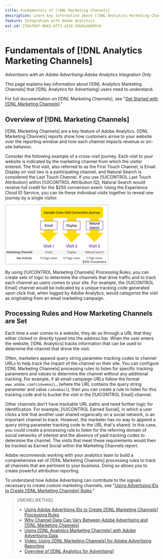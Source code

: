 ```yaml
---
title: Fundamentals of [!DNL Marketing Channels]
description: Learn key information about [!DNL Analytics Marketing Channels] that [!DNL Analytics for Advertising] users should understand.
feature: Integration with Adobe Analytics
exl-id: 27b6fb07-0b63-4ff1-a316-20b9a2b60fe9
---
```

# Fundamentals of [!DNL Analytics Marketing Channels]

*Advertisers with an Adobe Advertising-Adobe Analytics Integration Only*

This page explains key information about [!DNL Analytics Marketing Channels] that [!DNL Analytics for Advertising] users need to understand.

For full documentation on [!DNL Marketing Channels], see "[Get Started with [!DNL Marketing Channels]](https://experienceleague.adobe.com/docs/analytics/components/marketing-channels/c-getting-started-mchannel.html)."

## Overview of [!DNL Marketing Channels]

[!DNL Marketing Channels] are a key feature of Adobe Analytics. [!DNL Marketing Channels] reports show how customers arrive to your website over the reporting window and how each channel impacts revenue or on-site behavior.

Consider the following example of a cross-visit journey. Each visit to your website is indicated by the marketing channel from which the visitor entered. The first visit, also referred to as the First Touch Channel, is Email. Display on visit two is a participating channel, and Natural Search is considered the Last Touch Channel. If you use [!UICONTROL Last Touch Attribution] within [!UICONTROL Attribution IQ], Natural Search would receive full credit for the $250 conversion event. Using the Experience Cloud ID Service, you can tie these individual visits together to reveal one journey by a single visitor.

![Example cross-visit conversion journey in Marketing Channels](/help/integrations/assets/a4adc-mc-sample-journey.png)

By using [!UICONTROL Marketing Channels] Processing Rules, you can create sets of logic to determine the channels that drive traffic and to track each channel as users comes to your site. For example, the [!UICONTROL Email] channel would be indicated by a unique tracking code generated upon click that, when logged by Adobe Analytics, would categorize the visit as originating from an email marketing campaign.

## Processing Rules and How Marketing Channels are Set

Each time a user comes to a website, they do so through a URL that they either clicked or directly typed into the address bar. When the user enters the website, [!DNL Analytics] tracks information that can be used to determine the channel that drove the visit.

Often, marketers append query string parameter tracking codes to channel URLs to help track the impact of the channel on their site. You can configure [!DNL Marketing Channels] processing rules to listen for specific tracking parameters and values to determine the channel without any additional tracking. For example, if all email campaign URLs follow the format `www.adobe.com?cid=email…` (where the URL contains the query string parameter and value `cid=email`), then you can create a rule to listen for this tracking code and to bucket the visit in the [!UICONTROL Email] channel.

Other channels don't have trackable URL paths and need further logic for identification. For example, [!UICONTROL Earned Social], in which a user clicks a link that another user shared organically on a social network, is an important channel to track. However, the marketer has no way to append a query string parameter tracking code to the URL that's shared. In this case, you could create a processing rule to listen for the referring domain of social networks of interest and the absence of paid tracking codes to determine the channel. The visits that meet these requirements would then be tracked as Earned Social within the Marketing Channels report.

Adobe recommends working with your analytics team to build a comprehensive set of [!DNL Marketing Channels] processing rules to track all channels that are pertinent to your business. Doing so allows you to create powerful attribution reporting.

To understand how Adobe Advertising can contribute to the signals necessary to create custom marketing channels, see "[Using Advertising IDs to Create [!DNL Marketing Channels] Rules](mc-ids.md)."

>[!MORELIKETHIS]
>
>* [Using Adobe Advertising IDs to Create [!DNL Marketing Channels] Processing Rules](mc-ids.md)
>* [Why Channel Data Can Vary Between Adobe Advertising and [!DNL Marketing Channels]](mc-data-variances.md)
>* [Using [!DNL Analytics Marketing Channels] with Adobe Advertising Data](mc-ac-data.md)
>* [Video: Using [!DNL Marketing Channels] for Adobe Advertising Reporting](https://experienceleague.adobe.com/docs/advertising-cloud-learn/tutorials/analytics/analytics-reporting-a4adc.html)
>* [Overview of [!DNL Analytics for Advertising]](/help/integrations/analytics/overview.md)
